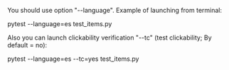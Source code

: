 You should use option "--language". Example of launching from terminal:

pytest --language=es test_items.py

Also you can launch clickability verification "--tc" (test clickability; By default = no):

pytest --language=es --tc=yes test_items.py
